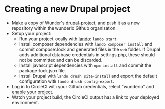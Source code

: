 # Creating a new Drupal project

- Make a copy of Wunder's [drupal-project](https://github.com/wunderio/drupal-project), and push it as a new repository within the wunderio Github organisation.
- Setup your project:
    - Run your project locally with [lando](https://docs.devwithlando.io): `lando start`
    - Install composer dependencies with `lando composer install` and commit composer.lock and generated files in the `web` folder. If Drupal adds additional database credentials in settings.php, these should not be committed and can be discarded.
    - Install javascript dependencies with `npm install` and commit the package-lock.json file.
    - Install Drupal with `lando drush site-install` and export the default configuration with `lando drush config-export`.
- Log in to CircleCI with your Github credentials, select "wunderio" and [enable your project](https://circleci.com/add-projects/gh/wunderio).
- Watch your project build, the CircleCI output has a link to your deployed environment.

